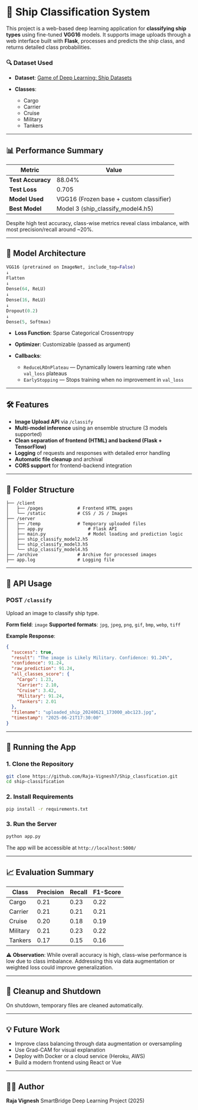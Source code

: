 # 🚢 Ship Classification System

This project is a web-based deep learning application for **classifying ship types** using fine-tuned **VGG16** models. It supports image uploads through a web interface built with **Flask**, processes and predicts the ship class, and returns detailed class probabilities.

### 🔍 Dataset Used

* **Dataset**: [Game of Deep Learning: Ship Datasets](https://www.kaggle.com/datasets/arpitjain007/game-of-deep-learning-ship-datasets)
* **Classes**:

  * Cargo
  * Carrier
  * Cruise
  * Military
  * Tankers

---

## 📊 Performance Summary

| Metric            | Value                                   |
| ----------------- | --------------------------------------- |
| **Test Accuracy** | 88.04%                                  |
| **Test Loss**     | 0.705                                   |
| **Model Used**    | VGG16 (Frozen base + custom classifier) |
| **Best Model**    | Model 3 (ship\_classify\_model4.h5)     |

Despite high test accuracy, class-wise metrics reveal class imbalance, with most precision/recall around \~20%.

---

## 🧠 Model Architecture

```python
VGG16 (pretrained on ImageNet, include_top=False)
↓
Flatten
↓
Dense(64, ReLU)
↓
Dense(16, ReLU)
↓
Dropout(0.2)
↓
Dense(5, Softmax)
```

* **Loss Function**: Sparse Categorical Crossentropy
* **Optimizer**: Customizable (passed as argument)
* **Callbacks**:

  * `ReduceLROnPlateau` — Dynamically lowers learning rate when `val_loss` plateaus
  * `EarlyStopping` — Stops training when no improvement in `val_loss`

---

## 🛠️ Features

* **Image Upload API** via `/classify`
* **Multi-model inference** using an ensemble structure (3 models supported)
* **Clean separation of frontend (HTML) and backend (Flask + TensorFlow)**
* **Logging** of requests and responses with detailed error handling
* **Automatic file cleanup** and archival
* **CORS support** for frontend-backend integration

---

## 📁 Folder Structure

```
├── /client
│   ├── /pages             # Frontend HTML pages
│   └── /static            # CSS / JS / Images
├── /server
│   ├── /temp              # Temporary uploaded files
│   ├── app.py                 # Flask API
│   ├── main.py                # Model loading and prediction logic
│   ├── ship_classify_model2.h5
│   ├── ship_classify_model3.h5
│   └── ship_classify_model4.h5
├── /archive               # Archive for processed images
├── app.log                # Logging file
```

---

## 🧪 API Usage

### POST `/classify`

Upload an image to classify ship type.

**Form field**: `image`
**Supported formats**: `jpg`, `jpeg`, `png`, `gif`, `bmp`, `webp`, `tiff`

**Example Response**:

```json
{
  "success": true,
  "result": "The image is Likely Military. Confidence: 91.24%",
  "confidence": 91.24,
  "raw_prediction": 91.24,
  "all_classes_score": {
    "Cargo": 1.23,
    "Carrier": 2.10,
    "Cruise": 3.42,
    "Military": 91.24,
    "Tankers": 2.01
  },
  "filename": "uploaded_ship_20240621_173000_abc123.jpg",
  "timestamp": "2025-06-21T17:30:00"
}
```

---

## 🚀 Running the App

### 1. Clone the Repository

```bash
git clone https://github.com/Raja-Vignesh7/Ship_classfication.git
cd ship-classification
```

### 2. Install Requirements

```bash
pip install -r requirements.txt
```

### 3. Run the Server

```bash
python app.py
```

The app will be accessible at `http://localhost:5000/`

---

## 📈 Evaluation Summary

| Class    | Precision | Recall | F1-Score |
| -------- | --------- | ------ | -------- |
| Cargo    | 0.21      | 0.23   | 0.22     |
| Carrier  | 0.21      | 0.21   | 0.21     |
| Cruise   | 0.20      | 0.18   | 0.19     |
| Military | 0.21      | 0.23   | 0.22     |
| Tankers  | 0.17      | 0.15   | 0.16     |

⚠️ **Observation**: While overall accuracy is high, class-wise performance is low due to class imbalance. Addressing this via data augmentation or weighted loss could improve generalization.

---

## 🧹 Cleanup and Shutdown

On shutdown, temporary files are cleaned automatically.

---

## 💡 Future Work

* Improve class balancing through data augmentation or oversampling
* Use Grad-CAM for visual explanation
* Deploy with Docker or a cloud service (Heroku, AWS)
* Build a modern frontend using React or Vue

---

## 👨‍💻 Author

**Raja Vignesh**
SmartBridge Deep Learning Project (2025)

